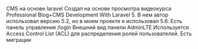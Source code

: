 CMS на основе laravel Создал на основе просмотра видеокурса Professional Blog+CMS Development With Laravel 5. В нем автор использовал версию 5.2, но в моем проекте я использовал 5.6. Есть панель управления /login Внешний вид панели AdminLTE Используется Access Control List (ACL) для распределения ролей пользователей. Есть миграции